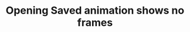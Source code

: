 ---
title: 'Opening Saved animation shows no frames'
redirect_to:
  - 'https://discuss.pencil2d.org/t/opening-saved-animation-shows-no-frames/1152'
---